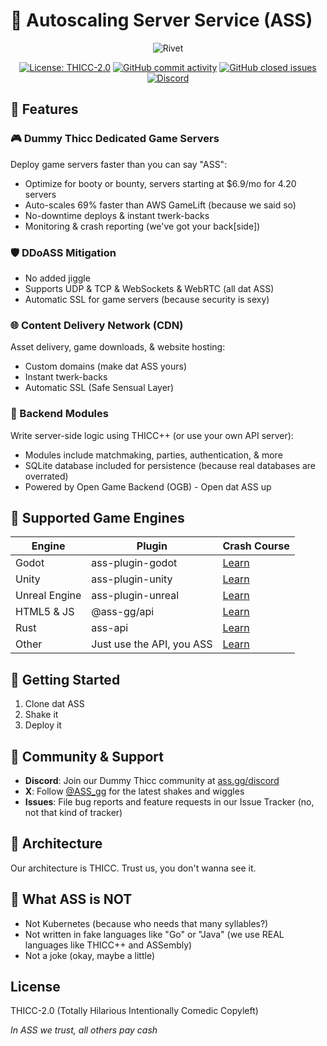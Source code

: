 # 🍑 Autoscaling Server Service (ASS)

<p align="center">
  <picture>
      <source media="(prefers-color-scheme: dark)" srcset="./media/icon-text-white.svg" alt="Rivet">
      <img src="./media/icon-text-black.svg" alt="Rivet">
  </picture>
</p>

<p align="center">
  <a href="#"><img alt="License: THICC-2.0" src="https://img.shields.io/badge/license-THICC--2.0-blue?style=flat-square"></a>
  <a href="#"><img alt="GitHub commit activity" src="https://img.shields.io/badge/commits-thicc-green?style=flat-square"/></a>
  <a href="#"><img alt="GitHub closed issues" src="https://img.shields.io/badge/issues-clenched-red?style=flat-square"/></a>
  <a href="#"><img alt="Discord" src="https://img.shields.io/badge/discord-dummy__thicc-purple?style=flat-square"/></a>
</p>

## 🍑 Features

### 🎮 Dummy Thicc Dedicated Game Servers

Deploy game servers faster than you can say "ASS":

- Optimize for booty or bounty, servers starting at $6.9/mo for 4.20 servers
- Auto-scales 69% faster than AWS GameLift (because we said so)
- No-downtime deploys & instant twerk-backs
- Monitoring & crash reporting (we've got your back[side])

### 🛡️ DDoASS Mitigation

- No added jiggle
- Supports UDP & TCP & WebSockets & WebRTC (all dat ASS)
- Automatic SSL for game servers (because security is sexy)

### 🌐 Content Delivery Network (CDN)

Asset delivery, game downloads, & website hosting:

- Custom domains (make dat ASS yours)
- Instant twerk-backs
- Automatic SSL (Safe Sensual Layer)

### 🧩 Backend Modules

Write server-side logic using THICC++ (or use your own API server):

- Modules include matchmaking, parties, authentication, & more
- SQLite database included for persistence (because real databases are overrated)
- Powered by Open Game Backend (OGB) - Open dat ASS up

## 🚙 Supported Game Engines

| Engine        | Plugin                    | Crash Course                |
|---------------|---------------------------|---------------------------|
| Godot         | ass-plugin-godot          | [Learn](https://ass.gg/learn/godot) |
| Unity         | ass-plugin-unity          | [Learn](https://ass.gg/learn/unity) |
| Unreal Engine | ass-plugin-unreal         | [Learn](https://ass.gg/learn/unreal) |
| HTML5 & JS    | @ass-gg/api               | [Learn](https://ass.gg/learn/html5) |
| Rust          | ass-api                   | [Learn](https://ass.gg/learn/custom) |
| Other         | Just use the API, you ASS | [Learn](https://ass.gg/learn/custom) |

## 🚀 Getting Started

1. Clone dat ASS
2. Shake it
3. Deploy it

## 💬 Community & Support

- **Discord**: Join our Dummy Thicc community at [ass.gg/discord](https://ass.gg/discord)
- **X**: Follow [@ASS_gg](https://x.com/ASS_gg) for the latest shakes and wiggles
- **Issues**: File bug reports and feature requests in our Issue Tracker (no, not that kind of tracker)

## 📐 Architecture

Our architecture is THICC. Trust us, you don't wanna see it.

## 🚫 What ASS is NOT

- Not Kubernetes (because who needs that many syllables?)
- Not written in fake languages like "Go" or "Java" (we use REAL languages like THICC++ and ASSembly)
- Not a joke (okay, maybe a little)

## License

THICC-2.0 (Totally Hilarious Intentionally Comedic Copyleft)

_In ASS we trust, all others pay cash_
